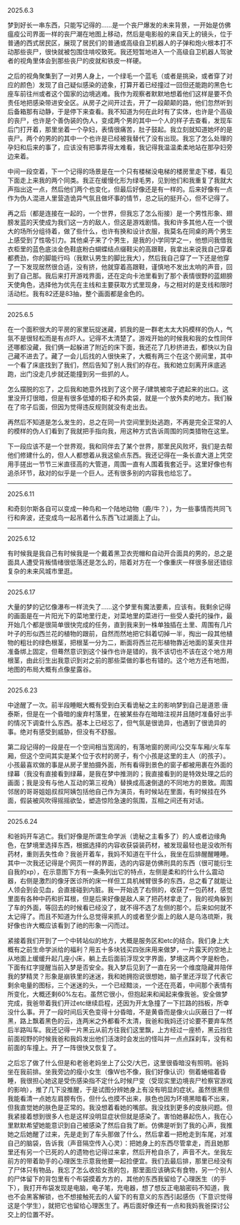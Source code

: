 2025.6.3

梦到好长一串东西，只能写记得的……是一个丧尸爆发的未来背景，一开始是仿佛瘟疫公司界面一样的丧尸潮在地图上移动，然后是电影般的来自天上的镜头，位于普通的西式居民区，展现了居民们的普通或高级自卫机器人的子弹和炮火根本打不动那些丧尸，很快就被包围住啃咬致死。我还短暂地进入一个高级自卫机器人驾驶者的视角里体会到那些丧尸的皮就和铁皮一样硬。

之后的视角聚集到了一对男人身上，一个绿毛一个蓝毛（或者是挑染，或者穿了对应的颜色）发现了自己疑似感染的迹象，打算开着已经撞过一回但还能跑的黑色七座车前往州或者这个国家的边境逃难。我作为观察者默默地想着他们这样是要不负责任地把感染带进安全区。从房子之间开过去，开了一段颠颠的路，他们忽然听到后备箱那有动静，于是停下来查看。我不知道为何在此时有了实体，也许是个高级的丧尸，也许是个善伪装的伪人，变成两个男的其中一个人的样子去查看，发现车后门打开着，那里坐着一个孕妇，表情很痛苦，肚子鼓起。我立刻就知道她坏的是丧尸。两个的男的的其中一个也许是已经被我替代了没有出现。我忘了怎么处理的孕妇和后来的事了，应该没有把事弄得太难看，我记得我温温柔柔地站在那孕妇旁边来着。

中间一段空着，下一个记得的场景是在一个只有楼梯没电梯的楼房里走下楼，看见下面走上来我的两个同类。我正在缓慢化形为绿毛男，见到他们和我重复了我就大声指出这一点，然后他们两个也变化，但最后好像还是有一样的。后来好像有一点作为伪人混进人里营造诡异气氛且做坏事的情节，总之玩的挺开心，但不记得了。

再之后（都是连接在一起的，一个世界，但我忘了怎么衔接）是一个男性形象、翅膀发蓝的天使成为我们这一方的敌人，但这是游戏剧情。我和许多其他人在一个很大的场所分组待着，做了些什么，也许有换和设计衣服，我莫名在同桌的两个男生上感受到了性吸引力。其他桌子来了个男生，是我的小学同学之一，他想问我借我衣柜里的蓝色底淡金色鞋底粉白蝴蝶结点缀鞋尖的高跟鞋，我拿出来说我自己穿着都费劲，你的脚能行吗（我默认男生的脚比我大），然后我自己穿了一下还是他穿了一下发现居然很合适，没有挤，他就穿着高跟鞋，谨慎地不发出太响的声音，回到了自己那。我后来打开游戏界面，还在定向卡池里看到了那个表情很野的蓝翅膀天使角色，选择他为优先在主线和主要获取方式里现身，与之相对的是支线和限时活动栏。我有82还是83抽，整个画面都是金色的。

***
2025.6.5

在一个面积很大的平房的家里玩捉迷藏，抓我的是一群老太太大妈模样的伪人，气氛不是很轻松而是有点吓人。记得不太清楚了。游戏开始的时候我和我的女性同伴还哪都没藏，我们俩一起躲进了附近的床下面，我还花了几秒挤进去，都快以为自己藏不进去了。藏了一会儿后找的人很快来了，大概有两三个在这个房间里，其中一个看了床底找到了我们，然后告知了别人我们的存在。我和她立刻离开床底逃跑，出门没走几步就还能撞到另一些抓的人。

怎么摆脱的忘了，之后我和她意外找到了这个房子/建筑被帘子遮起来的出口。这里没开灯很暗，但是有很多低矮的柜子和外卖袋，就是一个放外卖的地方。我们躲在了帘子后面，但因为觉得违反规则就没有走出去。

再然后不知道是怎么发生的，总之在同一片空间里到处逃跑，不再是完全正常的人的模样的伪人们看到了我就把手指向我，用这种方式告诉周围的同类猎物在这里。

下一段应该不是一个世界观，我和同伴去了某个世界，那里民风败坏，我们是去帮他们修建什么的，但人人都想着从我这偷点东西。我还记得在一条长直大道上凭空用手搓出一节节三米直径高的大管道，周围一直有人围着我套近乎。这里好像也有追杀环节，敌对的似乎是一个巨人。还有很多别的内容我也给忘了。

***
2025.6.11

和奇刻尔斯各自可以变成一种鸟和一个陆地动物（鹿/牛？），为一些事情而共同飞行和奔波，还变成鸟一起吊着什么东西飞过湖面上了山。

***
2025.6.12

有时候我是我自己有时候我是一个戴着黑卫衣兜帽和自动开合面具的男的，总之是面具人遭受背叛情绪很低落还是怎么的，陪着对方在一个像重庆一样很多层还错综复杂的未来风城市里逛。

***
2025.6.17

大量的梦的记忆像瀑布一样流失了……这个梦里有魔法要素，应该有。我剩余记得的画面是在一片阳光下的菜地里行走，对菜地里的菜进行一些受人委托的操作，最开始几个都是很简单很快完成的任务，直到我来到一株单独插在土里、周围有几片叶子的形似西兰花的植物的跟前，自然而然地把它斜着切掉一半，掏出一段其他植物的粗壮的绿色根茎，把根茎一分为二，断面将西兰花形植物靠近地面的茎夹住并准备绑上固定，但蓦然意识到这个操作也许是错的，我不该切也不该在这个地方用根茎，由此衍生出我意识到对之前的那些菜做的事也有错的。这个地方还有地图，地图的布局大概有点像星露谷。

***
2025.6.23

中途醒了一次。前半段睡眠大概有受到白天看诡秘之主的影响梦到自己是道恩·唐泰斯，但是在一个昏暗的废弃村落里，在被某些存在暗暗注视并且随时准备好出手的情况下调查什么东西。基本上已经忘了，但气氛是很诡异，也遇到了很诡异的事。绝对有感受到威胁，但没有不舒服。

第二段记得的一段是在一个空间相当宽阔的，有落地窗的房间/公交车车厢/火车车厢，但这个空间其实是某个位于农村的房子，有个小孩是这里的主人（的孩子）。小孩最喜欢做的事是从房子里拍摄外面，所有看得到景色的窗子都被用裹在外面的绿幕（我没有直接看到绿幕，是我在梦中推测的；我直接看到的是特效处理之后的画面；我是没有与他人互动的第三视角）替换成高速倒退的不同地方的景致。周围邻居的哥哥姐姐叔叔阿姨包括他自己作为演员，有时候站在里面，有时候挂在外面，假装被风吹得摇摇欲坠，塑造惊险急速的氛围，互相之间还有对话。

***
2025.6.24

和爸妈开车逃亡。我们好像是所谓生命学派（诡秘之主看多了）的人或者边缘角色，在梦境里选择东西，根据选择的内容收获袋装药材，被发现最轻也是没收所有药材，重则丢失性命？我爸开着车，我妈不知道在干什么，我坐在后排醒醒睡睡。其中一次我还记得是个网页一样的界面，选的内容是仿佛刑具的东西（很可能衍生自我的xp），在示意图下方有一条条列出它的特点，左侧是柔和的什么什么震动器，右侧是激烈的像牙医诊所的床一样但工具机械臂很多的东西，总之看了就能让人领会到会见血，会直接碰到内脏。我一开始选了右侧的，收获了一包药材，感觉里面有各种中药和折耳根，但是后来好像是敌人来了把药材拿走了，我的视角躲到了车的外面，等回去的时候看已经没了，就不得不选了左侧的那个。后来如何就不太记得了。而且不知道为什么总觉得来抓人的或者至少面上的敌人是乌洛琉斯，我好像也许大概应该看到了祂的形象一闪而过。

紧接着我们开到了一个中转站似的地方，大概是服务区和etc的结合。我们身上大概有之前生命学派给的福利？用五十多块钱买四张床用来做梦，一片露天的空地上从地面上缓缓升起几座小床，躺上去后面前浮现文字界面，梦境这两个字是粉色，下面有红字提醒当前入梦是否安全。我入梦后见到了一直在另一个维度隐藏并陪伴我的梦精灵？形象是崩铁里的迷迷，我和她拥抱说很想她，脑子里还浮现了代表它剩余电量的图标，三个迷迷的头，一个已经黯淡，一个还在亮着，中间那个表情有所变化，大概还剩60%左右。虽然它很小，但抱起来和闻起来像我爸。安全做梦完成，我爸带着我们开过etc继续启程，还因为开太急撞了一下拦路的挡板，所幸没什么事。开了一段时间后天色变得十分昏暗，不是黄昏而是像火山灰蔽日了一样黑，路上飘着黑色的云，连两米之外都看不太清，我爸和我妈还讨论要不要弃车然后半路叫车。我还记得一片黑云从前方往我们这里飘，上方经过一座桥，黑云挡住前面视野的时候我爸和我妈发出他们活泼时会发出的怪叫并一点点踩刹车，没有和前面的车撞上。开了一阵很快又恢复了。

之后忘了做了什么但是和老爸老妈坐上了公交/大巴，这里很昏暗没有照明。爸妈坐在我前排。坐我旁边的瘦小女生（像W也不像，我们好像认识）侧着蜷缩着昏睡，我很担心她这是受伤感染指不定什么时候尸变（受现实里边境丧尸检察官游戏的影响），推了几下没推醒，于是试图分辨她身上有没有明显的症状。虽然很黑但我能看清一点她左肩膀有伤，但什么也摸不出来，肤色也因为环境黑暗看不出来，但我直觉她的肤色是正常的。我没想着看她的嘴部。我没找到更多的皮肤问题。但我紧接着想到很多人也是这样没明显症状但就是感染了。害怕她暴起伤人，我在心里默默希望她能意识到自己被感染了然后自我了断。仿佛是听到了我的心声，我推她之后她醒了过来，先是走到了车头那做了什么，然后拿着一把枪走到车尾，对准自己的脑袋，告诉我（声音隔空传入心灵）：把她身上的东西尽管拿走，而且她那里还有另一个已死的人的遗物也记得过来拿，然后开枪自杀了，声音不大。坐我左前方的带着助手的心理医生示意我他要一起捡便宜。我们去最后排，那里已经没有了尸体只有物品，我忘了怎么收拾女孩的包，那里面应该确实有食物，另一个别人的尸体留下的背包里有个布袋摸着方方的，其他的东西我留给了心理医生（的手下），我打开布袋发现是电脑，电子笔，充电器，想了想反正电脑密码不知道，我也不会黑客解锁，也不想接触死去的人留下的有意义的东西引起感伤（下意识觉得这是个学生），就把它也留给心理医生了。再后面好像还有一点和我妈我爸探讨公交上的位置不好。